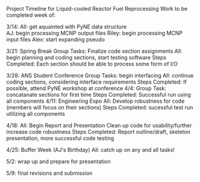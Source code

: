 Project Timeline for Liquid-cooled Reactor Fuel Reprocessing
Work to be completed week of:

3/14:
    All: get aquainted with PyNE data structure    
    AJ: begin processing MCNP output files
    Riley: begin processing MCNP input files
    Alex: start expanding pseudo
    
3/21: Spring Break
    Group Tasks: Finalize code section assignments
    All: begin planning and coding sections, start testing software
    Steps Completed: 
        Each section should be able to process some form of I/O 

3/28: ANS Student Conference
    Group Tasks: begin interfacing
    All: continue coding sections, considering interface requirements
    Steps Completed:
        If possible, attend PyNE workshop at conference
4/4: 
    Group Task: concatanate sections for first time
    Steps Completed:
        Successful run using all components
4/11: Engineering Expo
    All: Develop robustness for code (members will focus on their sections)
    Steps Completed: sucessful test run utilizing all components

4/18:
    All: Begin Report and Presentation
         Clean up code for usability/further increase code robustness 
    Steps Completed: Report outline/draft, skeleton presentation, more successful code testing

4/25: Buffer Week (AJ's Birthday)
    All: catch up on any and all tasks!

5/2: wrap up and prepare for presentation

5/9: final revisions and submission

